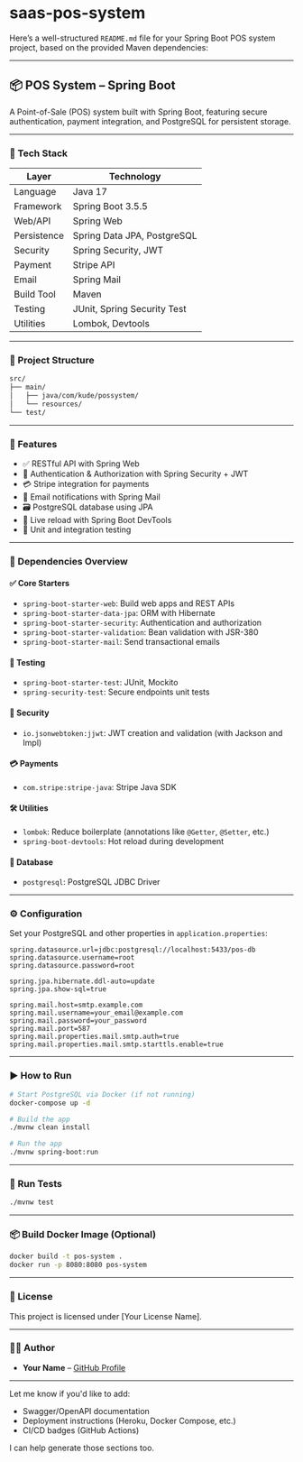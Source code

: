 # saas-pos-system

Here’s a well-structured `README.md` file for your Spring Boot POS system project, based on the provided Maven dependencies:

---

## 📦 POS System – Spring Boot

A Point-of-Sale (POS) system built with Spring Boot, featuring secure authentication, payment integration, and PostgreSQL for persistent storage.

---

### 🚀 Tech Stack

| Layer       | Technology                  |
| ----------- | --------------------------- |
| Language    | Java 17                     |
| Framework   | Spring Boot 3.5.5           |
| Web/API     | Spring Web                  |
| Persistence | Spring Data JPA, PostgreSQL |
| Security    | Spring Security, JWT        |
| Payment     | Stripe API                  |
| Email       | Spring Mail                 |
| Build Tool  | Maven                       |
| Testing     | JUnit, Spring Security Test |
| Utilities   | Lombok, Devtools            |

---

### 📁 Project Structure

```bash
src/
├── main/
│   ├── java/com/kude/possystem/
│   └── resources/
└── test/
```

---

### 🔧 Features

* ✅ RESTful API with Spring Web
* 🔐 Authentication & Authorization with Spring Security + JWT
* 💳 Stripe integration for payments
* 📧 Email notifications with Spring Mail
* 🗃️ PostgreSQL database using JPA
* 🔁 Live reload with Spring Boot DevTools
* 🧪 Unit and integration testing

---

### 🧱 Dependencies Overview

#### ✅ Core Starters

* `spring-boot-starter-web`: Build web apps and REST APIs
* `spring-boot-starter-data-jpa`: ORM with Hibernate
* `spring-boot-starter-security`: Authentication and authorization
* `spring-boot-starter-validation`: Bean validation with JSR-380
* `spring-boot-starter-mail`: Send transactional emails

#### 🧪 Testing

* `spring-boot-starter-test`: JUnit, Mockito
* `spring-security-test`: Secure endpoints unit tests

#### 🔐 Security

* `io.jsonwebtoken:jjwt`: JWT creation and validation (with Jackson and Impl)

#### 💳 Payments

* `com.stripe:stripe-java`: Stripe Java SDK

#### 🛠️ Utilities

* `lombok`: Reduce boilerplate (annotations like `@Getter`, `@Setter`, etc.)
* `spring-boot-devtools`: Hot reload during development

#### 🐘 Database

* `postgresql`: PostgreSQL JDBC Driver

---

### ⚙️ Configuration

Set your PostgreSQL and other properties in `application.properties`:

```properties
spring.datasource.url=jdbc:postgresql://localhost:5433/pos-db
spring.datasource.username=root
spring.datasource.password=root

spring.jpa.hibernate.ddl-auto=update
spring.jpa.show-sql=true

spring.mail.host=smtp.example.com
spring.mail.username=your_email@example.com
spring.mail.password=your_password
spring.mail.port=587
spring.mail.properties.mail.smtp.auth=true
spring.mail.properties.mail.smtp.starttls.enable=true
```

---

### ▶️ How to Run

```bash
# Start PostgreSQL via Docker (if not running)
docker-compose up -d

# Build the app
./mvnw clean install

# Run the app
./mvnw spring-boot:run
```

---

### 🧪 Run Tests

```bash
./mvnw test
```

---

### 📦 Build Docker Image (Optional)

```bash
docker build -t pos-system .
docker run -p 8080:8080 pos-system
```

---

### 📝 License

This project is licensed under \[Your License Name].

---

### 🙋‍♂️ Author

* **Your Name** – [GitHub Profile](https://github.com/malise5)

---

Let me know if you'd like to add:

* Swagger/OpenAPI documentation
* Deployment instructions (Heroku, Docker Compose, etc.)
* CI/CD badges (GitHub Actions)

I can help generate those sections too.
